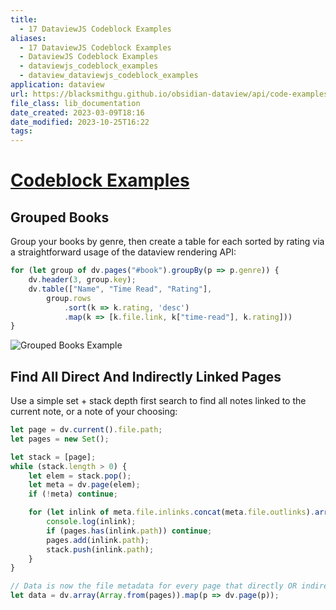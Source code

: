 ```yaml
---
title:
  - 17 DataviewJS Codeblock Examples
aliases:
  - 17 DataviewJS Codeblock Examples
  - DataviewJS Codeblock Examples
  - dataviewjs_codeblock_examples
  - dataview_dataviewjs_codeblock_examples
application: dataview
url: https://blacksmithgu.github.io/obsidian-dataview/api/code-examples/
file_class: lib_documentation
date_created: 2023-03-09T18:16
date_modified: 2023-10-25T16:22
tags:
---
```

# [Codeblock Examples](https://blacksmithgu.github.io/obsidian-dataview/api/code-examples/)

## Grouped Books

Group your books by genre, then create a table for each sorted by rating via a straightforward usage of the dataview rendering API:

```js
for (let group of dv.pages("#book").groupBy(p => p.genre)) {
	dv.header(3, group.key);
	dv.table(["Name", "Time Read", "Rating"],
		group.rows
			.sort(k => k.rating, 'desc')
			.map(k => [k.file.link, k["time-read"], k.rating]))
}
```

![Grouped Books Example](../assets/grouped-book-example.png)

## Find All Direct And Indirectly Linked Pages

Use a simple set + stack depth first search to find all notes linked to the current note, or a note of your choosing:

```js
let page = dv.current().file.path;
let pages = new Set();

let stack = [page];
while (stack.length > 0) {
	let elem = stack.pop();
	let meta = dv.page(elem);
	if (!meta) continue;

	for (let inlink of meta.file.inlinks.concat(meta.file.outlinks).array()) {
		console.log(inlink);
		if (pages.has(inlink.path)) continue;
		pages.add(inlink.path);
		stack.push(inlink.path);
	}
}

// Data is now the file metadata for every page that directly OR indirectly links to the current page.
let data = dv.array(Array.from(pages)).map(p => dv.page(p));
```
